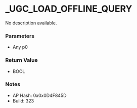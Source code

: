 # _UGC_LOAD_OFFLINE_QUERY

No description available.

### Parameters
* Any p0

### Return Value
* BOOL

### Notes
* AP Hash: 0x0x0D4F845D
* Build: 323

